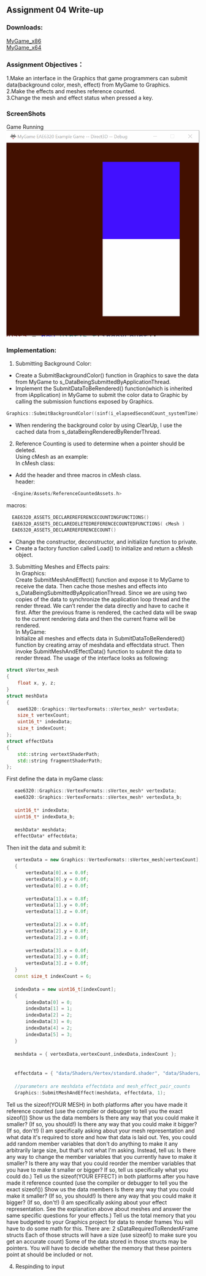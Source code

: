 
## Assignment 04 Write-up

### Downloads: 
[MyGame_x86](https://github.com/XingnanChen/Engineer2/blob/master/Assignment04/MyGame_x86.zip?raw=true)  
[MyGame_x64](https://github.com/XingnanChen/Engineer2/blob/master/Assignment04/MyGame_x64.zip?raw=true)


### Assignment Objectives：
1.Make an interface in the Graphics that game programmers can submit data(background color, mesh, effect) from MyGame to Graphics.  
2.Make the effects and meshes reference counted.  
3.Change the mesh and effect status when pressed a key.  


### ScreenShots
Game Running  
![Image](Assignment04/gameRunning.gif)  
 
### Implementation:
1. Submitting Background Color:  
- Create a SubmitBackgroundColor() function in Graphics to save the data from MyGame to s_DataBeingSubmittedByApplicationThread.   
- Implement the SubmitDataToBeRendered() function(which is inherited from iApplication) in MyGame to submit the color data to Graphic by calling the submission functions exposed by Graphics. 

```cpp
Graphics::SubmitBackgroundColor((sinf(i_elapsedSecondCount_systemTime) + 1) / 2,(1 + cosf(i_elapsedSecondCount_systemTime)) / 2,0.f, 1);  
```  

- When rendering the background color by using ClearUp, I use the cached data from s_dataBeingRenderedByRenderThread.   

2. Reference Counting is used to determine when a pointer should be deleted.  
Using cMesh as an example:   
In cMesh class:   
- Add the header and three macros in cMesh class.  
header:  
```cpp
  <Engine/Assets/ReferenceCountedAssets.h>  
```
macros:  
```cpp
  EAE6320_ASSETS_DECLAREREFERENCECOUNTINGFUNCTIONS()  
  EAE6320_ASSETS_DECLAREDELETEDREFERENCECOUNTEDFUNCTIONS( cMesh )  
  EAE6320_ASSETS_DECLAREREFERENCECOUNT()  
```
- Change the constructor, deconstructor, and initialize function to private. 
- Create a factory function called Load() to initialize and return a cMesh object.    

3. Submitting Meshes and Effects pairs:  
In Graphics:  
Create SubmitMeshAndEffect() function and expose it to MyGame to receive the data. Then cache those meshes and effects into s_DataBeingSubmittedByApplicationThread. Since we are using two copies of the data to synchronize the application loop thread and the render thread. We can’t render the data directly and have to cache it first. After the previous frame is rendered, the cached data will be swap to the current rendering data and then the current frame will be rendered.  
In MyGame:  
Initialize all meshes and effects data in SubmitDataToBeRendered() function by creating array of meshdata and effectdata struct. Then invoke SubmitMeshAndEffectData() function to submit the data to render thread. 
The usage of the interface looks as following:
```cpp
struct sVertex_mesh  
{  
	float x, y, z;  
} 
struct meshData
{
	eae6320::Graphics::VertexFormats::sVertex_mesh* vertexData;
	size_t vertexCount;
	uint16_t* indexData;
	size_t indexCount;
}; 
struct effectData
{
	std::string vertextShaderPath;
	std::string fragmentShaderPath;
};
```
First define the data in myGame class:
 ```cpp
	eae6320::Graphics::VertexFormats::sVertex_mesh* vertexData;
	eae6320::Graphics::VertexFormats::sVertex_mesh* vertexData_b;

	uint16_t* indexData;
	uint16_t* indexData_b;

	meshData* meshdata;
	effectData* effectdata;
```
Then init the data and submit it:

 ```cpp
	vertexData = new Graphics::VertexFormats::sVertex_mesh[vertexCount];
	{
		vertexData[0].x = 0.0f;
		vertexData[0].y = 0.0f;
		vertexData[0].z = 0.0f;

		vertexData[1].x = 0.8f;
		vertexData[1].y = 0.0f;
		vertexData[1].z = 0.0f;

		vertexData[2].x = 0.8f;
		vertexData[2].y = 0.8f;
		vertexData[2].z = 0.0f;

		vertexData[3].x = 0.0f;
		vertexData[3].y = 0.8f;
		vertexData[3].z = 0.0f;
	}
	const size_t indexCount = 6;

	indexData = new uint16_t[indexCount];
	{
		indexData[0] = 0;
		indexData[1] = 1;
		indexData[2] = 2;
		indexData[3] = 0;
		indexData[4] = 2;
		indexData[5] = 3;
	}

	meshdata = { vertexData,vertexCount,indexData,indexCount };


	effectdata = { "data/Shaders/Vertex/standard.shader", "data/Shaders/Fragment/myShader.shader" };

	//parameters are meshdata effectdata and mesh_effect_pair_counts
	Graphics::SubmitMeshAndEffect(meshdata, effectdata, 1);
```  
 
 	
Tell us the sizeof(YOUR MESH) in both platforms after you have made it reference counted (use the compiler or debugger to tell you the exact sizeof())
Show us the data members
Is there any way that you could make it smaller? (If so, you should!)
Is there any way that you could make it bigger? (If so, don't!)
(I am specifically asking about your mesh representation and what data it's required to store and how that data is laid out. Yes, you could add random member variables that don't do anything to make it any arbitrarily large size, but that's not what I'm asking. Instead, tell us: Is there any way to change the member variables that you currently have to make it smaller? Is there any way that you could reorder the member variables that you have to make it smaller or bigger? If so, tell us specifically what you could do.)
Tell us the sizeof(YOUR EFFECT) in both platforms after you have made it reference counted (use the compiler or debugger to tell you the exact sizeof())
Show us the data members
Is there any way that you could make it smaller? (If so, you should!)
Is there any way that you could make it bigger? (If so, don't!)
(I am specifically asking about your effect representation. See the explanation above about meshes and answer the same specific questions for your effects.)
Tell us the total memory that you have budgeted to your Graphics project for data to render frames
You will have to do some math for this. There are:
2 sDataRequiredToRenderAFrame structs
Each of those structs will have a size (use sizeof() to make sure you get an accurate count)
Some of the data stored in those structs may be pointers. You will have to decide whether the memory that these pointers point at should be included or not.
 
 
4. Respinding to input

